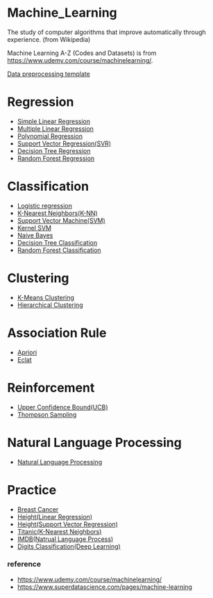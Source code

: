 # Machine_Learning
The study of computer algorithms that improve automatically through experience.
(from Wikipedia)

Machine Learning A-Z (Codes and Datasets) is from https://www.udemy.com/course/machinelearning/.


[Data preprocessing template](https://github.com/sammiee5311/Machine_Learning/blob/master/Machine%20Learning%20A-Z%20(Codes%20and%20Datasets)/Part%201%20-%20Data%20Preprocessing/Section%202%20--------------------%20Part%201%20-%20Data%20Preprocessing%20--------------------/Python/data_preprocessing_tools.ipynb)

# Regression

+ [Simple Linear Regression](https://github.com/sammiee5311/Machine_Learning/blob/master/Machine%20Learning%20A-Z%20(Codes%20and%20Datasets)/Part%202%20-%20Regression/Section%204%20-%20Simple%20Linear%20Regression/Python/simple_linear_regression.ipynb)
+ [Multiple Linear Regression](https://github.com/sammiee5311/Machine_Learning/blob/master/Machine%20Learning%20A-Z%20(Codes%20and%20Datasets)/Part%202%20-%20Regression/Section%205%20-%20Multiple%20Linear%20Regression/Python/multiple_linear_regression.ipynb)
+ [Polynomial Regression](https://github.com/sammiee5311/Machine_Learning/blob/master/Machine%20Learning%20A-Z%20(Codes%20and%20Datasets)/Part%202%20-%20Regression/Section%206%20-%20Polynomial%20Regression/Python/polynomial_regression.ipynb)
+ [Support Vector Regression(SVR)](https://github.com/sammiee5311/Machine_Learning/blob/master/Machine%20Learning%20A-Z%20(Codes%20and%20Datasets)/Part%202%20-%20Regression/Section%207%20-%20Support%20Vector%20Regression%20(SVR)/Python/support_vector_regression.ipynb)
+ [Decision Tree Regression](https://github.com/sammiee5311/Machine_Learning/blob/master/Machine%20Learning%20A-Z%20(Codes%20and%20Datasets)/Part%202%20-%20Regression/Section%208%20-%20Decision%20Tree%20Regression/Python/decision_tree_regression.ipynb)
+ [Random Forest Regression](https://github.com/sammiee5311/Machine_Learning/blob/master/Machine%20Learning%20A-Z%20(Codes%20and%20Datasets)/Part%202%20-%20Regression/Section%209%20-%20Random%20Forest%20Regression/Python/random_forest_regression.ipynb)

# Classification

+ [Logistic regression](https://github.com/sammiee5311/Machine_Learning/blob/master/Machine%20Learning%20A-Z%20(Codes%20and%20Datasets)/Part%203%20-%20Classification/Section%2014%20-%20Logistic%20Regression/Python/logistic_regression.ipynb)
+ [K-Nearest Neighbors(K-NN)](https://github.com/sammiee5311/Machine_Learning/blob/master/Machine%20Learning%20A-Z%20(Codes%20and%20Datasets)/Part%203%20-%20Classification/Section%2015%20-%20K-Nearest%20Neighbors%20(K-NN)/Python/k_nearest_neighbors.ipynb)
+ [Support Vector Machine(SVM)](https://github.com/sammiee5311/Machine_Learning/blob/master/Machine%20Learning%20A-Z%20(Codes%20and%20Datasets)/Part%203%20-%20Classification/Section%2016%20-%20Support%20Vector%20Machine%20(SVM)/Python/support_vector_machine.ipynb)
+ [Kernel SVM](https://github.com/sammiee5311/Machine_Learning/blob/master/Machine%20Learning%20A-Z%20(Codes%20and%20Datasets)/Part%203%20-%20Classification/Section%2017%20-%20Kernel%20SVM/Python/kernel_svm.ipynb)
+ [Naive Bayes](https://github.com/sammiee5311/Machine_Learning/blob/master/Machine%20Learning%20A-Z%20(Codes%20and%20Datasets)/Part%203%20-%20Classification/Section%2018%20-%20Naive%20Bayes/Python/naive_bayes.ipynb)
+ [Decision Tree Classification](https://github.com/sammiee5311/Machine_Learning/blob/master/Machine%20Learning%20A-Z%20(Codes%20and%20Datasets)/Part%203%20-%20Classification/Section%2019%20-%20Decision%20Tree%20Classification/Python/decision_tree_classification.ipynb)
+ [Random Forest Classification](https://github.com/sammiee5311/Machine_Learning/blob/master/Machine%20Learning%20A-Z%20(Codes%20and%20Datasets)/Part%203%20-%20Classification/Section%2020%20-%20Random%20Forest%20Classification/Python/random_forest_classification.ipynb)

# Clustering
+ [K-Means Clustering](https://github.com/sammiee5311/Machine_Learning/blob/master/Machine%20Learning%20A-Z%20(Codes%20and%20Datasets)/Part%204%20-%20Clustering/Section%2024%20-%20K-Means%20Clustering/Python/k_means_clustering.ipynb)
+ [Hierarchical Clustering](https://github.com/sammiee5311/Machine_Learning/blob/master/Machine%20Learning%20A-Z%20(Codes%20and%20Datasets)/Part%204%20-%20Clustering/Section%2025%20-%20Hierarchical%20Clustering/Python/hierarchical_clustering.ipynb)

# Association Rule
+ [Apriori](https://github.com/sammiee5311/Machine_Learning/blob/master/Machine%20Learning%20A-Z%20(Codes%20and%20Datasets)/Part%205%20-%20Association%20Rule%20Learning/Section%2028%20-%20Apriori/Python/apriori.ipynb)
+ [Eclat](https://github.com/sammiee5311/Machine_Learning/blob/master/Machine%20Learning%20A-Z%20(Codes%20and%20Datasets)/Part%205%20-%20Association%20Rule%20Learning/Section%2029%20-%20Eclat/Python_%20No%20Python%20implementation%20for%20this%20Eclat%20model/eclat.ipynb)

# Reinforcement
+ [Upper Confidence Bound(UCB)](https://github.com/sammiee5311/Machine_Learning/blob/master/Machine%20Learning%20A-Z%20(Codes%20and%20Datasets)/Part%206%20-%20Reinforcement%20Learning/Section%2032%20-%20Upper%20Confidence%20Bound%20(UCB)/Python/upper_confidence_bound.ipynb)
+ [Thompson Sampling](https://github.com/sammiee5311/Machine_Learning/blob/master/Machine%20Learning%20A-Z%20(Codes%20and%20Datasets)/Part%206%20-%20Reinforcement%20Learning/Section%2033%20-%20Thompson%20Sampling/Python/thompson_sampling.ipynb)

# Natural Language Processing
+ [Natural Language Processing](https://github.com/sammiee5311/Machine_Learning/blob/master/Machine%20Learning%20A-Z%20(Codes%20and%20Datasets)/Part%207%20-%20Natural%20Language%20Processing/Section%2036%20-%20Natural%20Language%20Processing/Python/Natural%20Language%20Processing.ipynb)

# Practice

+ [Breast Cancer](https://github.com/sammiee5311/Machine_Learning/blob/master/Practice/breast_cancer/Logistic_Regression.ipynb)
+ [Height(Linear Regression)](https://github.com/sammiee5311/Machine_Learning/blob/master/Practice/height/Linear_Regression.ipynb)
+ [Height(Support Vector Regression)](https://github.com/sammiee5311/Machine_Learning/blob/master/Practice/height/SVR.ipynb)
+ [Titanic(K-Nearest Neighbors)](https://github.com/sammiee5311/Machine_Learning/blob/master/Practice/Titanic/K-Nearest%20Neighbors%20(K-NN).ipynb)
+ [IMDB(Natrual Language Process)](https://github.com/sammiee5311/Machine_Learning/blob/master/Practice/IMDB/nlp_with_bert_for_sentiment_analysis.py)
+ [Digits Classification(Deep Learning)](https://github.com/sammiee5311/Machine_Learning/blob/master/Practice/digits_classification/main.py)

### reference
+ https://www.udemy.com/course/machinelearning/
+ https://www.superdatascience.com/pages/machine-learning
